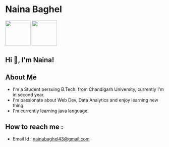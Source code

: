 # Naina Baghel
[<img src="https://cliply.co/wp-content/uploads/2021/02/372102050_LINKEDIN_ICON_TRANSPARENT_1080.gif" width="80" height="80">](https://www.linkedin.com/in/naina-baghel-762a21204/http://google.com.au/) [<img src="https://i.pinimg.com/originals/f7/dc/b2/f7dcb2817ad147c8b1d700ceb1d8cb28.gif" width="80" height="80">](https://mail.google.com/mail/u/0/?tab=rm&ogbl#inboxnainabaghel43@gmail.com)
## Hi 👋, I'm Naina!
## **About Me**

 * I'm a Student persuing B.Tech. from Chandigarh University, currently I'm in second year. 
 * I'm passionate about Web Dev, Data Analytics and enjoy learning new thing.
 * I'm currently learning java language.
## How to reach me : 

* Email Id : 
 [nainabaghel43@gmail.com](https://mail.google.com/mail/u/0/?tab=rm&ogbl#inboxnainabaghel43@gmail.com)


<!--
**nainabaghel/nainabaghel** is a ✨ _special_ ✨ repository because its `README.md` (this file) appears on your GitHub profile.

Here are some ideas to get you started:

- 🔭 I’m currently working on ...
- 🌱 I’m currently learning ...
- 👯 I’m looking to collaborate on ...
- 🤔 I’m looking for help with ...
- 💬 Ask me about ...
- 📫 How to reach me: ...
- 😄 Pronouns: ...
- ⚡ Fun fact: ...
-->
